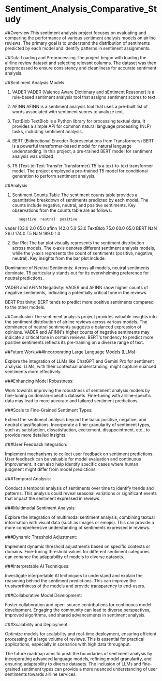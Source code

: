 # Sentiment_Analysis_Comparative_Study

##Overview
This sentiment analysis project focuses on evaluating and comparing the performance of various sentiment analysis models on airline reviews. The primary goal is to understand the distribution of sentiments predicted by each model and identify patterns in sentiment assignments.

##Data Loading and Preprocessing
The project began with loading the airline review dataset and selecting relevant columns. The dataset was then preprocessed to ensure consistency and cleanliness for accurate sentiment analysis.

##Sentiment Analysis Models
1. VADER
VADER (Valence Aware Dictionary and sEntiment Reasoner) is a rule-based sentiment analysis tool that assigns sentiment scores to text.

2. AFINN
AFINN is a sentiment analysis tool that uses a pre-built list of words associated with sentiment scores to analyze text.

3. TextBlob
TextBlob is a Python library for processing textual data. It provides a simple API for common natural language processing (NLP) tasks, including sentiment analysis.

4. BERT (Bidirectional Encoder Representations from Transformers)
BERT is a powerful transformer-based model for natural language understanding. In this project, a pre-trained BERT model for sentiment analysis was utilized.

5. T5 (Text-to-Text Transfer Transformer)
T5 is a text-to-text transformer model. The project employed a pre-trained T5 model for conditional generation to perform sentiment analysis.

##Analysis
1. Sentiment Counts Table
The sentiment counts table provides a quantitative breakdown of sentiments predicted by each model. The counts include negative, neutral, and positive sentiments. Key observations from the counts table are as follows:

          negative  neutral  positive
vader        133.0      2.0      65.0
afinn        142.0      5.0      53.0
TextBlob      75.0     60.0      65.0
BERT           NaN     26.0     174.0
T5             NaN    199.0       1.0


2. Bar Plot
The bar plot visually represents the sentiment distribution across models. The x-axis denotes different sentiment analysis models, while the y-axis represents the count of sentiments (positive, negative, neutral). Key insights from the bar plot include:

Dominance of Neutral Sentiments: Across all models, neutral sentiments dominate. T5 particularly stands out for its overwhelming preference for neutral predictions.

VADER and AFINN Negativity: VADER and AFINN show higher counts of negative sentiments, indicating a potentially critical tone in the reviews.

BERT Positivity: BERT tends to predict more positive sentiments compared to the other models.

##Conclusion
The sentiment analysis project provides valuable insights into the sentiment distribution of airline reviews across various models. The dominance of neutral sentiments suggests a balanced expression of opinions. VADER and AFINN's higher counts of negative sentiments may indicate a critical tone in certain reviews. BERT's tendency to predict more positive sentiments reflects its pre-training on a diverse range of text.

##Future Work
###Incorporating Large Language Models (LLMs):

Explore the integration of LLMs like ChatGPT and Gemini Pro for sentiment analysis. LLMs, with their contextual understanding, might capture nuanced sentiments more effectively.

###Enhancing Model Robustness:

Work towards improving the robustness of sentiment analysis models by fine-tuning on domain-specific datasets. Fine-tuning with airline-specific data may lead to more accurate and tailored sentiment predictions.

###Scale to Fine-Grained Sentiment Types:

Extend the sentiment analysis beyond the basic positive, negative, and neutral classifications. Incorporate a finer granularity of sentiment types, such as satisfaction, dissatisfaction, excitement, disappointment, etc., to provide more detailed insights.

###User Feedback Integration:

Implement mechanisms to collect user feedback on sentiment predictions. User feedback can be valuable for model evaluation and continuous improvement. It can also help identify specific cases where human judgment might differ from model predictions.

###Temporal Analysis:

Conduct a temporal analysis of sentiments over time to identify trends and patterns. This analysis could reveal seasonal variations or significant events that impact the sentiment expressed in reviews.

###Multimodal Sentiment Analysis:

Explore the integration of multimodal sentiment analysis, combining textual information with visual data (such as images or emojis). This can provide a more comprehensive understanding of sentiments expressed in reviews.

###Dynamic Threshold Adjustment:

Implement dynamic threshold adjustments based on specific contexts or domains. Fine-tuning threshold values for different sentiment categories can enhance the adaptability of models to diverse datasets.

###Interpretable AI Techniques:

Investigate interpretable AI techniques to understand and explain the reasoning behind the sentiment predictions. This can improve the trustworthiness of the models and provide transparency to end-users.

###Collaborative Model Development:

Foster collaboration and open-source contributions for continuous model development. Engaging the community can lead to diverse perspectives, improved algorithms, and shared advancements in sentiment analysis.

###Scalability and Deployment:

Optimize models for scalability and real-time deployment, ensuring efficient processing of a large volume of reviews. This is essential for practical applications, especially in scenarios with high data throughput.

The future roadmap aims to push the boundaries of sentiment analysis by incorporating advanced language models, refining model granularity, and ensuring adaptability to diverse datasets. The inclusion of LLMs and fine-grained sentiment types can provide a more nuanced understanding of user sentiments towards airline services.
